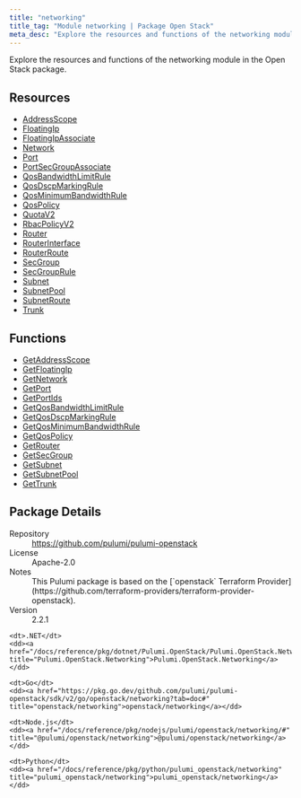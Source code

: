 ```yaml
---
title: "networking"
title_tag: "Module networking | Package Open Stack"
meta_desc: "Explore the resources and functions of the networking module in the Open Stack package."
---
```


<!-- WARNING: this file was generated by Pulumi Docs Generator. -->
<!-- Do not edit by hand unless you're certain you know what you are doing! -->

Explore the resources and functions of the networking module in the Open Stack package.

<h2 id="resources">Resources</h2>
<ul class="api">
    <li><a href="addressscope" title="AddressScope"><span class="symbol resource"></span>AddressScope</a></li>
    <li><a href="floatingip" title="FloatingIp"><span class="symbol resource"></span>FloatingIp</a></li>
    <li><a href="floatingipassociate" title="FloatingIpAssociate"><span class="symbol resource"></span>FloatingIpAssociate</a></li>
    <li><a href="network" title="Network"><span class="symbol resource"></span>Network</a></li>
    <li><a href="port" title="Port"><span class="symbol resource"></span>Port</a></li>
    <li><a href="portsecgroupassociate" title="PortSecGroupAssociate"><span class="symbol resource"></span>PortSecGroupAssociate</a></li>
    <li><a href="qosbandwidthlimitrule" title="QosBandwidthLimitRule"><span class="symbol resource"></span>QosBandwidthLimitRule</a></li>
    <li><a href="qosdscpmarkingrule" title="QosDscpMarkingRule"><span class="symbol resource"></span>QosDscpMarkingRule</a></li>
    <li><a href="qosminimumbandwidthrule" title="QosMinimumBandwidthRule"><span class="symbol resource"></span>QosMinimumBandwidthRule</a></li>
    <li><a href="qospolicy" title="QosPolicy"><span class="symbol resource"></span>QosPolicy</a></li>
    <li><a href="quotav2" title="QuotaV2"><span class="symbol resource"></span>QuotaV2</a></li>
    <li><a href="rbacpolicyv2" title="RbacPolicyV2"><span class="symbol resource"></span>RbacPolicyV2</a></li>
    <li><a href="router" title="Router"><span class="symbol resource"></span>Router</a></li>
    <li><a href="routerinterface" title="RouterInterface"><span class="symbol resource"></span>RouterInterface</a></li>
    <li><a href="routerroute" title="RouterRoute"><span class="symbol resource"></span>RouterRoute</a></li>
    <li><a href="secgroup" title="SecGroup"><span class="symbol resource"></span>SecGroup</a></li>
    <li><a href="secgrouprule" title="SecGroupRule"><span class="symbol resource"></span>SecGroupRule</a></li>
    <li><a href="subnet" title="Subnet"><span class="symbol resource"></span>Subnet</a></li>
    <li><a href="subnetpool" title="SubnetPool"><span class="symbol resource"></span>SubnetPool</a></li>
    <li><a href="subnetroute" title="SubnetRoute"><span class="symbol resource"></span>SubnetRoute</a></li>
    <li><a href="trunk" title="Trunk"><span class="symbol resource"></span>Trunk</a></li>
</ul>

<h2 id="functions">Functions</h2>
<ul class="api">
    <li><a href="getaddressscope" title="GetAddressScope"><span class="symbol function"></span>GetAddressScope</a></li>
    <li><a href="getfloatingip" title="GetFloatingIp"><span class="symbol function"></span>GetFloatingIp</a></li>
    <li><a href="getnetwork" title="GetNetwork"><span class="symbol function"></span>GetNetwork</a></li>
    <li><a href="getport" title="GetPort"><span class="symbol function"></span>GetPort</a></li>
    <li><a href="getportids" title="GetPortIds"><span class="symbol function"></span>GetPortIds</a></li>
    <li><a href="getqosbandwidthlimitrule" title="GetQosBandwidthLimitRule"><span class="symbol function"></span>GetQosBandwidthLimitRule</a></li>
    <li><a href="getqosdscpmarkingrule" title="GetQosDscpMarkingRule"><span class="symbol function"></span>GetQosDscpMarkingRule</a></li>
    <li><a href="getqosminimumbandwidthrule" title="GetQosMinimumBandwidthRule"><span class="symbol function"></span>GetQosMinimumBandwidthRule</a></li>
    <li><a href="getqospolicy" title="GetQosPolicy"><span class="symbol function"></span>GetQosPolicy</a></li>
    <li><a href="getrouter" title="GetRouter"><span class="symbol function"></span>GetRouter</a></li>
    <li><a href="getsecgroup" title="GetSecGroup"><span class="symbol function"></span>GetSecGroup</a></li>
    <li><a href="getsubnet" title="GetSubnet"><span class="symbol function"></span>GetSubnet</a></li>
    <li><a href="getsubnetpool" title="GetSubnetPool"><span class="symbol function"></span>GetSubnetPool</a></li>
    <li><a href="gettrunk" title="GetTrunk"><span class="symbol function"></span>GetTrunk</a></li>
</ul>

<h2 id="package-details">Package Details</h2>
<dl class="package-details">
	<dt>Repository</dt>
	<dd><a href="https://github.com/pulumi/pulumi-openstack">https://github.com/pulumi/pulumi-openstack</a></dd>
	<dt>License</dt>
	<dd>Apache-2.0</dd>
	<dt>Notes</dt>
	<dd>This Pulumi package is based on the [`openstack` Terraform Provider](https://github.com/terraform-providers/terraform-provider-openstack).</dd>
	<dt>Version</dt>
	<dd>2.2.1</dd>
</dl>



<dl class="tabular">

    <dt>.NET</dt>
    <dd><a href="/docs/reference/pkg/dotnet/Pulumi.OpenStack/Pulumi.OpenStack.Networking.html" title="Pulumi.OpenStack.Networking">Pulumi.OpenStack.Networking</a></dd>

    <dt>Go</dt>
    <dd><a href="https://pkg.go.dev/github.com/pulumi/pulumi-openstack/sdk/v2/go/openstack/networking?tab=doc#" title="openstack/networking">openstack/networking</a></dd>

    <dt>Node.js</dt>
    <dd><a href="/docs/reference/pkg/nodejs/pulumi/openstack/networking/#" title="@pulumi/openstack/networking">@pulumi/openstack/networking</a></dd>

    <dt>Python</dt>
    <dd><a href="/docs/reference/pkg/python/pulumi_openstack/networking" title="pulumi_openstack/networking">pulumi_openstack/networking</a></dd>

</dl>

